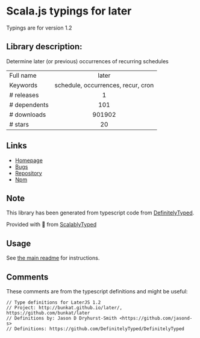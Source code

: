 
# Scala.js typings for later

Typings are for version 1.2

## Library description:
Determine later (or previous) occurrences of recurring schedules

|                    |                 |
| ------------------ | :-------------: |
| Full name          | later |
| Keywords           | schedule, occurrences, recur, cron |
| # releases         | 1 |
| # dependents       | 101 |
| # downloads        | 901902 |
| # stars            | 20 |

## Links
- [Homepage](https://github.com/bunkat/later#readme)
- [Bugs](https://github.com/bunkat/later/issues)
- [Repository](https://github.com/bunkat/later)
- [Npm](https://www.npmjs.com/package/later)
    


## Note
This library has been generated from typescript code from [DefinitelyTyped](https://definitelytyped.org).

Provided with :purple_heart: from [ScalablyTyped](https://github.com/oyvindberg/ScalablyTyped)

## Usage
See [the main readme](../../readme.md) for instructions.

## Comments

These comments are from the typescript definitions and might be useful:
```
// Type definitions for LaterJS 1.2
// Project: http://bunkat.github.io/later/, https://github.com/bunkat/later
// Definitions by: Jason D Dryhurst-Smith <https://github.com/jasond-s>
// Definitions: https://github.com/DefinitelyTyped/DefinitelyTyped

```


